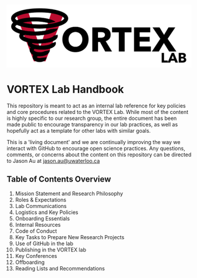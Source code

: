 <img src="/vortex_logo_crop.png" alt="VORTEX logo"/>

# VORTEX Lab Handbook
This repository is meant to act as an internal lab reference for key policies and core procedures related to the VORTEX Lab. While most of the content is highly specific to our research group, the entire document has been made public to encourage transparency in our lab practices, as well as hopefully act as a template for other labs with similar goals.

This is a 'living document' and we are continually improving the way we interact with GitHub to encourage open science practices. Any questions, comments, or concerns about the content on this repository can be directed to Jason Au at jason.au@uwaterloo.ca

## Table of Contents Overview
1. Mission Statement and Research Philosophy
2. Roles & Expectations
3. Lab Communications
4. Logistics and Key Policies
5. Onboarding Essentials
6. Internal Resources
7. Code of Conduct
8. Key Tasks to Prepare New Research Projects
9. Use of GitHub in the lab
10. Publishing in the VORTEX lab
11. Key Conferences
12. Offboarding
13. Reading Lists and Recommendations

